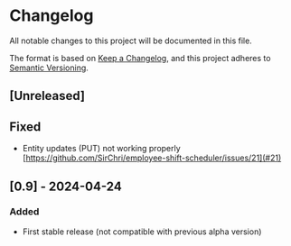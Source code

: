 # Changelog

All notable changes to this project will be documented in this file.

The format is based on [Keep a Changelog](https://keepachangelog.com/en/1.1.0/),
and this project adheres to [Semantic Versioning](https://semver.org/spec/v2.0.0.html).


## [Unreleased]

## Fixed
- Entity updates (PUT) not working properly [https://github.com/SirChri/employee-shift-scheduler/issues/21](#21)

## [0.9] - 2024-04-24

### Added

- First stable release (not compatible with previous alpha version)
